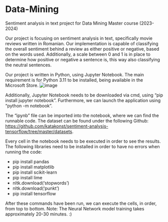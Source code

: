 # Data-Mining
Sentiment analysis in text project for Data Mining Master course (2023-2024)


  Our project is focusing on sentiment analysis in text, specifically movie reviews written in Romanian. Our implementation is capable of classifying the overall sentiment behind a review as either positive or negative, based on the words used. Additionally, a scale between 0 and 1 is in place to determine how positive or negative a sentence is, this way also classifying the neutral sentences.

  Our project is written in Python, using Jupyter Notebook. The main requirement is for Python 3.11 to be installed, being available in the Microsoft Store.
![image](https://github.com/Andra-chan/Data-Mining/assets/80649212/52340a48-5c83-44b7-9ed6-bb0482e7cd3d)

  Additionally, Jupyter Notebook needs to be downloaded via cmd, using “pip install jupyter notebook”. Furthermore, we can launch the application using “python -m notebook”.
  
  The “ipynb” file can be imported into the notebook, where we can find the runnable code. The dataset can be found under the following Github: https://github.com/katakonst/sentiment-analysis-tensorflow/tree/master/datasets.
  
  Every cell in the notebook needs to be executed in order to see the results. The following libraries need to be installed in order to have no errors when running the code:
-	pip install pandas
-	pip install matplotlib
-	pip install scikit-learn
-	pip install lime
-	nltk.download(‘stopwords’)
-	nltk.download(‘punkt’)
-	pip install tensorflow

After these commands have been run, we can execute the cells, in order, from top to bottom. 
Note: The Neural Network model training takes approximately 20-30 minutes. :)
